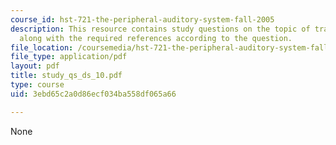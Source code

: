 ```yaml
---
course_id: hst-721-the-peripheral-auditory-system-fall-2005
description: This resource contains study questions on the topic of trauma and repair
  along with the required references according to the question.
file_location: /coursemedia/hst-721-the-peripheral-auditory-system-fall-2005/3ebd65c2a0d86ecf034ba558df065a66_study_qs_ds_10.pdf
file_type: application/pdf
layout: pdf
title: study_qs_ds_10.pdf
type: course
uid: 3ebd65c2a0d86ecf034ba558df065a66

---
```

None